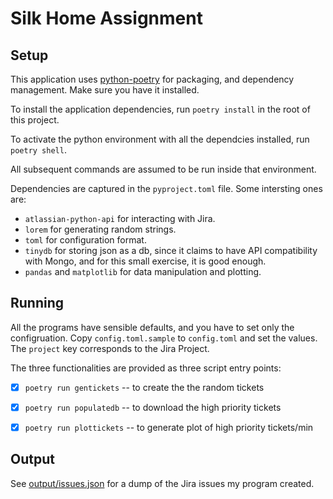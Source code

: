# Silk Home Assignment

## Setup

This application uses [python-poetry](https://python-poetry.org) for packaging, and dependency management.
Make sure you have it installed.

To install the application dependencies, run `poetry install` in the root of this project.

To activate the python environment with all the dependcies installed, run `poetry shell`.

All subsequent commands are assumed to be run inside that environment.

Dependencies are captured in the `pyproject.toml` file. Some intersting ones are:

* `atlassian-python-api` for interacting with Jira.
* `lorem` for generating random strings.
* `toml` for configuration format.
* `tinydb` for storing json as a db, since it claims to have API compatibility with Mongo, and for this small exercise, it is good enough.
* `pandas` and `matplotlib` for data manipulation and plotting.

## Running

All the programs have sensible defaults, and you have to set only the configruation. Copy `config.toml.sample`
to `config.toml` and set the values. The `project` key corresponds to the Jira Project.

The three functionalities are provided as three script entry points:

* [x] `poetry run gentickets` -- to create the the random tickets
* [x] `poetry run populatedb` -- to download the high priority tickets
* [x] `poetry run plottickets` -- to generate plot of high priority tickets/min


## Output

See [output/issues.json](output/issues.json) for a dump of the Jira issues my program created.
